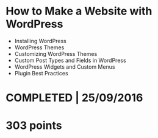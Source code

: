 # How to Make a Website with WordPress
- Installing WordPress 
- WordPress Themes 
- Customizing WordPress Themes 
- Custom Post Types and Fields in WordPress 
- WordPress Widgets and Custom Menus 
- Plugin Best Practices 

# COMPLETED | 25/09/2016
# 303 points